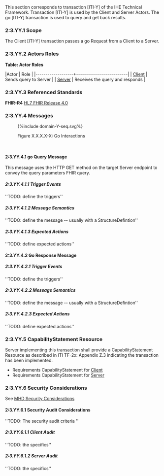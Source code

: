 This section corresponds to transaction [ITI-Y] of the IHE Technical Framework. Transaction [ITI-Y] is used by the Client and Server Actors. The go [ITI-Y] transaction is used to query and get back results.

### 2:3.YY.1 Scope

The Client [ITI-Y] transaction passes a go Request from a Client to a Server.

### 2:3.YY.2 Actors Roles

**Table: Actor Roles**

|Actor | Role |
|-------------------+--------------------------|
| [Client](volume-1.html#client)    | Sends query to Server |
| [Server](volume-1.html#server) | Receives the query and responds |

### 2:3.YY.3 Referenced Standards

**FHIR-R4** [HL7 FHIR Release 4.0]({{site.data.fhir.path}})

### 2:3.YY.4 Messages

<figure>
{%include domain-Y-seq.svg%}
<p id="fX.X.X.X-X" class="figureTitle">Figure X.X.X.X-X: Go Interactions</p>
</figure>
<br clear="all">

#### 2:3.YY.4.1 go Query Message

This message uses the HTTP GET method on the target Server endpoint to convey the query parameters FHIR query.

##### 2:3.YY.4.1.1 Trigger Events

''TODO: define the triggers''

##### 2:3.YY.4.1.2 Message Semantics

''TODO: define the message -- usually with a StructureDefintion''

##### 2:3.YY.4.1.3 Expected Actions

''TODO: define expected actions''

#### 2:3.YY.4.2 Go Response Message

##### 2:3.YY.4.2.1 Trigger Events

''TODO: define the triggers''

##### 2:3.YY.4.2.2 Message Semantics

''TODO: define the message -- usually with a StructureDefintion''

##### 2:3.YY.4.2.3 Expected Actions

''TODO: define expected actions''

### 2:3.YY.5 CapabilityStatement Resource

Server implementing this transaction shall provide a CapabilityStatement Resource as described in ITI TF-2x: Appendix Z.3 indicating the transaction has been implemented.

* Requirements CapabilityStatement for [Client](CapabilityStatement-IHE.ToDo.client.html)
* Requirements CapabilityStatement for [Server](CapabilityStatement-IHE.ToDo.server.html)

### 2:3.YY.6 Security Considerations

See [MHD Security Considerations](volume-1.html#security-considerations)

#### 2:3.YY.6.1 Security Audit Considerations

''TODO: The security audit criteria ''

##### 2:3.YY.6.1.1 Client Audit

''TODO: the specifics''

##### 2:3.YY.6.1.2 Server Audit

''TODO: the specifics''
